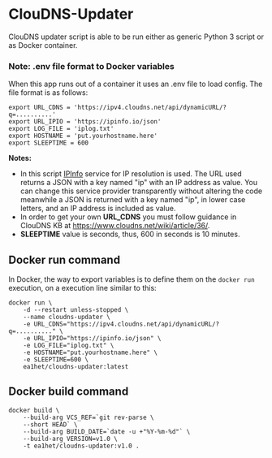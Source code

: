 # ClouDNS-Updater
ClouDNS updater script is able to be run either as generic Python 3 script or as Docker container. 

### Note: .env file format to Docker variables
When this app runs out of a container it uses an .env file to load config. The file format is as follows:

```
export URL_CDNS = 'https://ipv4.cloudns.net/api/dynamicURL/?q=..........'
export URL_IPIO = 'https://ipinfo.io/json'
export LOG_FILE = 'iplog.txt'
export HOSTNAME = 'put.yourhostname.here'
export SLEEPTIME = 600
```
____Notes:____ 
- In this script [IPInfo](https://ipinfo.io) service for IP resolution is used. The URL used returns a JSON with a key named "ip" with an IP address as value. You can change this service provider transparently without altering the code meanwhile a JSON is returned with a key named "ip", in lower case letters, and an IP address is included as value. 
- In order to get your own __URL_CDNS__ you must follow guidance in ClouDNS KB at https://www.cloudns.net/wiki/article/36/.
- __SLEEPTIME__ value is seconds, thus, 600 in seconds is 10 minutes. 

## Docker run command
In Docker, the way to export variables is to define them on the ```docker run``` execution, on a execution line similar to this:

```
docker run \
    -d --restart unless-stopped \
    --name cloudns-updater \
    -e URL_CDNS="https://ipv4.cloudns.net/api/dynamicURL/?q=.........." \
    -e URL_IPIO="https://ipinfo.io/json" \
    -e LOG_FILE="iplog.txt" \
    -e HOSTNAME="put.yourhostname.here" \
    -e SLEEPTIME=600 \
    ea1het/cloudns-updater:latest 
```

## Docker build command
```
docker build \
    --build-arg VCS_REF=`git rev-parse \
    --short HEAD` \
    --build-arg BUILD_DATE=`date -u +"%Y-%m-%d"` \
    --build-arg VERSION=v1.0 \
    -t ea1het/cloudns-updater:v1.0 .
```
